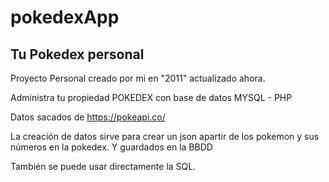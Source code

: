 # pokedexApp

## Tu Pokedex personal

Proyecto Personal creado por mi en "2011" actualizado ahora.

Administra tu propiedad POKEDEX con base de datos MYSQL - PHP

Datos sacados de https://pokeapi.co/

La creación de datos sirve para crear un json apartir de los pokemon y sus números en la pokedex.
Y guardados en la BBDD

También se puede usar directamente la SQL.
